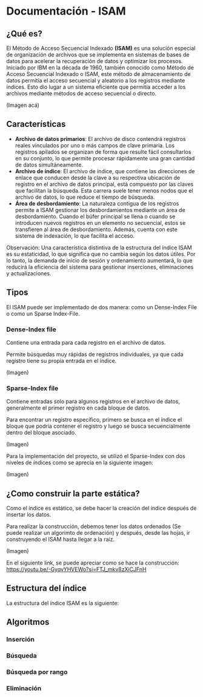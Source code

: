 # Documentación - ISAM
## ¿Qué es?
El Método de Acceso Secuencial Indexado **(ISAM)** es una solución especial de organización de archivos que se implementa en sistemas de bases de datos para acelerar la recuperación de datos y optimizar los procesos. Iniciado por IBM en la década de 1960, también conocido como Método de Acceso Secuencial Indexado o ISAM, este método de almacenamiento de datos permitía el acceso secuencial y aleatorio a los registros mediante índices. Esto dio lugar a un sistema eficiente que permitía acceder a los archivos mediante métodos de acceso secuencial o directo.

(Imagen acá)

## Características
- **Archivo de datos primarios**: El archivo de disco contendrá registros reales vinculados por uno o más campos de clave primaria. Los registros apilados se organizan de forma que resulte fácil consultarlos en su conjunto, lo que permite procesar rápidamente una gran cantidad de datos simultáneamente.
- **Archivo de índice**: El archivo de índice, que contiene las direcciones de enlace que conducen desde la clave a su respectiva ubicación de registro en el archivo de datos principal, está compuesto por las claves que facilitan la búsqueda. Esta carrera suele tener menos nodos que el archivo de datos, lo que reduce el tiempo de búsqueda.
- **Área de desbordamiento**: La naturaleza contigua de los registros permite a ISAM gestionar los desbordamientos mediante un área de desbordamiento. Cuando el búfer principal se llena o cuando se introducen nuevos registros en un elemento no secuencial, estos se transfieren al área de desbordamiento. Además, cuenta con este sistema de indexación, lo que facilita el acceso.

Observación: Una característica distintiva de la estructura del índice ISAM es su estaticidad, lo que significa que no cambia según los datos útiles. Por lo tanto, la demanda de inicio de sesión y ordenamiento aumentará, lo que reducirá la eficiencia del sistema para gestionar inserciones, eliminaciones y actualizaciones. 


## Tipos 
El ISAM puede ser implementado de dos manera: como un Dense-Index File o como un Sparse Index-File.

### Dense-Index file
Contiene una entrada para cada registro en el archivo de datos.

Permite búsquedas muy rápidas de registros individuales, ya que cada registro tiene su propia entrada en el índice.

(Imagen)

### Sparse-Index file 
Contiene entradas solo para algunos registros en el archivo de datos, generalmente el primer registro en cada bloque de datos.

Para encontrar un registro específico, primero se busca en el índice el bloque que podría contener el registro y luego se busca secuencialmente dentro del bloque asociado.

(Imagen)

Para la implementación del proyecto, se utilizó el Sparse-Index con dos niveles de índices como se aprecia en la siguiente imagen:

(Imagen)

## ¿Como construir la parte estática?

Como el índice es estático, se debe hacer la creación del índice después de insertar los datos. 

Para realizar la construcción, debemos tener los datos ordenados (Se puede realizar un algorimto de ordenación) y después, desde las hojas, ir construyendo el ISAM hasta llegar a la raíz. 

(Imagen)

En el siguiente link, se puede apreciar como se hace la construcción: https://youtu.be/-GyqvYHVEWo?si=FTJ_mkv8zXiCJFnH



## Estructura del índice

La estructura del índice ISAM es la siguiente:



## Algoritmos 

### Inserción

### Búsqueda 

### Búsqueda por rango

### Eliminación 
